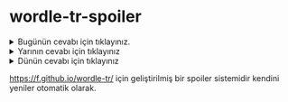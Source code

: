 # wordle-tr-spoiler

<details>
  <summary>Bugünün cevabı için tıklayınız.</summary>
  <br>
    <b> fikir </b>
</details>

<details>
  <summary>Yarının cevabı için tıklayınız</summary>
  <br>
   <b> yağır </b>
</details>

<details>
  <summary>Dünün cevabı için tıklayınız </summary>
  <br>
  <b> revan </b>
</details>

https://f.github.io/wordle-tr/ için geliştirilmiş bir spoiler sistemidir kendini yeniler otomatik olarak.

